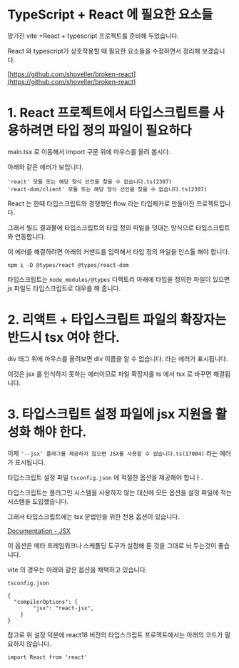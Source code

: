 # TypeScript + React 에 필요한 요소들

망가진 vite +React + typescript 프로젝트를 준비해 두었습니다.

React 와 typescript가 상호작용할 때 필요한 요소들을 수정하면서 정리해 보겠습니다.

[https://github.com/shoveller/broken-react](https://github.com/shoveller/broken-react)

# 1. React 프로젝트에서 타입스크립트를 사용하려면 타입 정의 파일이 필요하다

main.tsx 로 이동해서 import 구문 위에 마우스를 올려 봅시다.

아래와 같은 에러가 보입니다.

```tsx
'react' 모듈 또는 해당 형식 선언을 찾을 수 없습니다.ts(2307)
'react-dom/client' 모듈 또는 해당 형식 선언을 찾을 수 없습니다.ts(2307)
```

React 는 한때 타입스크립트와 경쟁했던 flow 라는 타입체커로 만들어진 프로젝트입니다.

그래서 빌드 결과물에 타입스크립트의 타입 정의 파일을 덧대는 방식으로 타입스크립트와 연동합니다.

이 에러를 해결하려면 아래의 커맨드를 입력해서 타입 정의 파일을 인스톨 해야 합니다.

```tsx
npm i -D @types/react @types/react-dom
```

타입스크립트는 `node_modules/@types` 디렉토리 아래에 타입을 정의한 파일이 있으면 js 파일도 타입스크립트로 대우를 해 줍니다.

# 2. 리액트 + 타입스크립트 파일의 확장자는 반드시 tsx 여야 한다.

div 태그 위에 마우스를 올려보면 div 이름을 알 수 없습니다. 라는 에러가 표시됩니다.

이것은 jsx 를 인식하지 못하는 에러이므로 파일 확장자를 ts 에서 tsx 로 바꾸면 해결됩니다.

# 3. 타입스크립트 설정 파일에 jsx 지원을 활성화 해야 한다.

이제 `'--jsx' 플래그를 제공하지 않으면 JSX를 사용할 수 없습니다.ts(17004)` 라는 에러가 표시됩니다.

타입스크립트 설정 파일 `tsconfig.json` 에 적절한 옵션을 제공해야 합니ㅏ.

타입스크립트는 플러그인 시스템을 사용하지 않는 대신에 모든 옵션을 설정 파일에 적는 시스템을 도입했습니다.

그래서 타입스크립트에는 tsx 문법만을 위한 전용 옵션이 있습니다.

[Documentation - JSX](https://www.typescriptlang.org/ko/docs/handbook/jsx.html)

이 옵션은 메타 프레임워크나 스케폴딩 도구가 설정해 둔 것을 그대로 놔 두는것이 좋습니다.

vite 의 경우는 아래와 같은 옵션을 채택하고 있습니다.

`tsconfig.json`

```tsx
{
  "compilerOptions": {
		"jsx": "react-jsx",
	}
}
```

참고로 위 설정 덕분에 react18 버전의 타입스크립트 프로젝트에서는 아래의 코드가 필요하지 않습니다.

```tsx
import React from 'react'
```